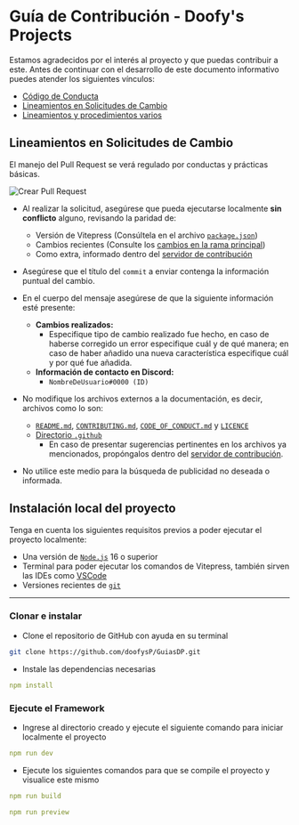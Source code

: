 # Guía de Contribución - Doofy's Projects
Estamos agradecidos por el interés al proyecto y que puedas contribuir a este. Antes de continuar con el desarrollo de este documento informativo puedes atender los siguientes vínculos:

* [Código de Conducta](https://github.com/doofysP/GuiasDP/blob/main/CODE_OF_CONDUCT.md)
* [Lineamientos en Solicitudes de Cambio](#lineamientos-en-solicitudes-de-cambio)
* [Lineamientos y procedimientos varios](https://discord.gg/2jJRNbyqMB)

## Lineamientos en Solicitudes de Cambio
El manejo del Pull Request se verá regulado por conductas y prácticas básicas.

![Crear Pull Request](https://cdn.discordapp.com/attachments/1017537991813632111/1092494792476348528/firefox_yiMJNEJ4ik.png)

- Al realizar la solicitud, asegúrese que pueda ejecutarse localmente **sin conflicto** alguno, revisando la paridad de:
  - Versión de Vitepress (Consúltela en el archivo [`package.json`](package.json))
  - Cambios recientes (Consulte los [cambios en la rama principal](https://github.com/doofysP/GuiasDP/commits/main))
  - Como extra, informado dentro del [servidor de contribución](https://discord.gg/2jJRNbyqMB)

- Asegúrese que el título del `commit` a enviar contenga la información puntual del cambio.

- En el cuerpo del mensaje asegúrese de que la siguiente información esté presente:
  - **Cambios realizados:**
    - Especifique tipo de cambio realizado fue hecho, en caso de haberse corregido un error especifique cuál y de qué manera; en caso de haber añadido una nueva característica especifique cuál y por qué fue añadida.
  - **Información de contacto en Discord:**
    - `NombreDeUsuario#0000 (ID)`

- No modifique los archivos externos a la documentación, es decir, archivos como lo son:
  - [`README.md`](README.md), [`CONTRIBUTING.md`](CONTRIBUTING.md), [`CODE_OF_CONDUCT.md`](CODE_OF_CONDUCT.md) y [`LICENCE`](LICENCE)
  - [Directorio `.github`](.github)
    - En caso de presentar sugerencias pertinentes en los archivos ya mencionados, propóngalos dentro del [servidor de contribución](https://discord.gg/2jJRNbyqMB).

- No utilice este medio para la búsqueda de publicidad no deseada o informada.

## Instalación local del proyecto
Tenga en cuenta los siguientes requisitos previos a poder ejecutar el proyecto localmente:
  - Una versión de [`Node.js`](https://nodejs.org) 16 o superior
  - Terminal para poder ejecutar los comandos de Vitepress, también sirven las IDEs como [VSCode](https://code.visualstudio.com/)
  - Versiones recientes de [`git`](https://git-scm.com/)

---

### Clonar e instalar
- Clone el repositorio de GitHub con ayuda en su terminal
```bash
git clone https://github.com/doofysP/GuiasDP.git
```

- Instale las dependencias necesarias
```yml
npm install
```

### Ejecute el Framework
- Ingrese al directorio creado y ejecute el siguiente comando para iniciar localmente el proyecto
```yml
npm run dev
```

- Ejecute los siguientes comandos para que se compile el proyecto y visualice este mismo
```yml
npm run build
```
```yml
npm run preview
```